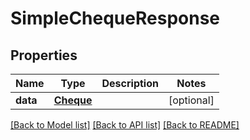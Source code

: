 # SimpleChequeResponse

## Properties
Name | Type | Description | Notes
------------ | ------------- | ------------- | -------------
**data** | [**Cheque**](Cheque.md) |  | [optional] 

[[Back to Model list]](../README.md#documentation-for-models) [[Back to API list]](../README.md#documentation-for-api-endpoints) [[Back to README]](../README.md)

